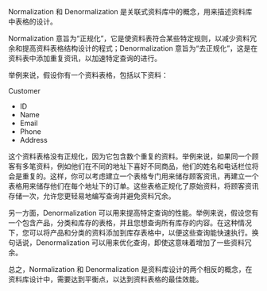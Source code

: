 

Normalization 和 Denormalization 是关联式资料库中的概念，用来描述资料库中表格的设计。

Normalization 意旨为“正规化”，它是使资料表符合某些特定规则，以减少资料冗余和提高资料表格结构设计的程式；Denormalization 意旨为“去正规化”，这是在资料表中添加重复资讯，以加速特定查询的进行。

举例来说，假设你有一个资料表格，包括以下资料：

Customer
- ID
- Name
- Email
- Phone
- Address

这个资料表格没有正规化，因为它包含数个重复的资料。举例来说，如果同一个顾客有多笔资料，例如他们在不同的地址下喜好不同商品，他们的姓名和电话栏位将会是重复的。这样，你可以考虑建立一个表格专门用来储存顾客资讯，再建立一个表格用来储存他们在每个地址下的订单。这些表格正规化了原始资料，将顾客资讯存储一次，允许您更轻易地编写查询并避免资料冗余。

另一方面，Denormalization 可以用来提高特定查询的性能。举例来说，假设您有一个包含产品，分类和库存的表格，并且您想查询所有库存的内容。在这种情况下，您可以将产品和分类的资料添加到库存表格中，以便这些查询能快速执行。换句话说，Denormalization 可以用来优化查询，即使这意味着增加了一些资料冗余。

总之，Normalization 和 Denormalization 是资料库设计的两个相反的概念，在资料库设计中，需要达到平衡点，以达到资料表格的最佳效能。